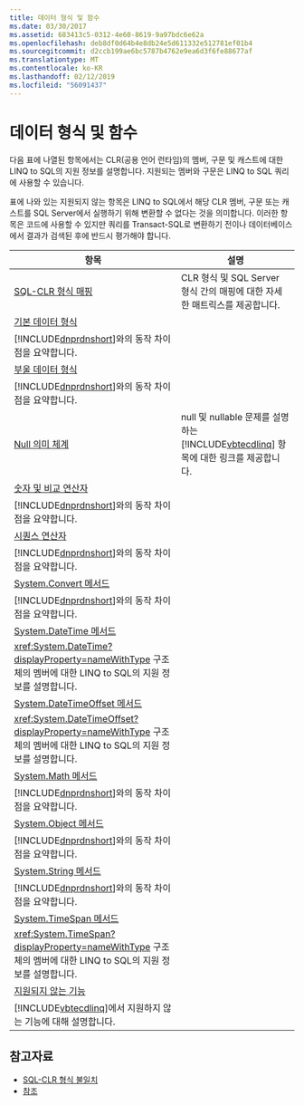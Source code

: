 ```yaml
---
title: 데이터 형식 및 함수
ms.date: 03/30/2017
ms.assetid: 683413c5-0312-4e60-8619-9a97bdc6e62a
ms.openlocfilehash: deb8df0d64b4e8db24e5d611332e512781ef01b4
ms.sourcegitcommit: d2ccb199ae6bc5787b4762e9ea6d3f6fe88677af
ms.translationtype: MT
ms.contentlocale: ko-KR
ms.lasthandoff: 02/12/2019
ms.locfileid: "56091437"
---
```

# <a name="data-types-and-functions"></a>데이터 형식 및 함수
다음 표에 나열된 항목에서는 CLR(공용 언어 런타임)의 멤버, 구문 및 캐스트에 대한 LINQ to SQL의 지원 정보를 설명합니다. 지원되는 멤버와 구문은 LINQ to SQL 쿼리에 사용할 수 있습니다.  
  
 표에 나와 있는 지원되지 않는 항목은 LINQ to SQL에서 해당 CLR 멤버, 구문 또는 캐스트를 SQL Server에서 실행하기 위해 변환할 수 없다는 것을 의미합니다. 이러한 항목은 코드에 사용할 수 있지만 쿼리를 Transact-SQL로 변환하기 전이나 데이터베이스에서 결과가 검색된 후에 반드시 평가해야 합니다.  
  
|항목|설명|  
|-----------|-----------------|  
|[SQL-CLR 형식 매핑](../../../../../../docs/framework/data/adonet/sql/linq/sql-clr-type-mapping.md)|CLR 형식 및 SQL Server 형식 간의 매핑에 대한 자세한 매트릭스를 제공합니다.|  
|[기본 데이터 형식](../../../../../../docs/framework/data/adonet/sql/linq/basic-data-types.md)|
  [!INCLUDE[dnprdnshort](../../../../../../includes/dnprdnshort-md.md)]와의 동작 차이점을 요약합니다.|  
|[부울 데이터 형식](../../../../../../docs/framework/data/adonet/sql/linq/boolean-data-types.md)|
  [!INCLUDE[dnprdnshort](../../../../../../includes/dnprdnshort-md.md)]와의 동작 차이점을 요약합니다.|  
|[Null 의미 체계](../../../../../../docs/framework/data/adonet/sql/linq/null-semantics.md)|null 및 nullable 문제를 설명하는 [!INCLUDE[vbtecdlinq](../../../../../../includes/vbtecdlinq-md.md)] 항목에 대한 링크를 제공합니다.|  
|[숫자 및 비교 연산자](../../../../../../docs/framework/data/adonet/sql/linq/numeric-and-comparison-operators.md)|
  [!INCLUDE[dnprdnshort](../../../../../../includes/dnprdnshort-md.md)]와의 동작 차이점을 요약합니다.|  
|[시퀀스 연산자](../../../../../../docs/framework/data/adonet/sql/linq/sequence-operators.md)|
  [!INCLUDE[dnprdnshort](../../../../../../includes/dnprdnshort-md.md)]와의 동작 차이점을 요약합니다.|  
|[System.Convert 메서드](../../../../../../docs/framework/data/adonet/sql/linq/system-convert-methods.md)|
  [!INCLUDE[dnprdnshort](../../../../../../includes/dnprdnshort-md.md)]와의 동작 차이점을 요약합니다.|  
|[System.DateTime 메서드](../../../../../../docs/framework/data/adonet/sql/linq/system-datetime-methods.md)|
  <xref:System.DateTime?displayProperty=nameWithType> 구조체의 멤버에 대한 LINQ to SQL의 지원 정보를 설명합니다.|  
|[System.DateTimeOffset 메서드](../../../../../../docs/framework/data/adonet/sql/linq/system-datetimeoffset-methods.md)|
  <xref:System.DateTimeOffset?displayProperty=nameWithType> 구조체의 멤버에 대한 LINQ to SQL의 지원 정보를 설명합니다.|  
|[System.Math 메서드](../../../../../../docs/framework/data/adonet/sql/linq/system-math-methods.md)|
  [!INCLUDE[dnprdnshort](../../../../../../includes/dnprdnshort-md.md)]와의 동작 차이점을 요약합니다.|  
|[System.Object 메서드](../../../../../../docs/framework/data/adonet/sql/linq/system-object-methods.md)|
  [!INCLUDE[dnprdnshort](../../../../../../includes/dnprdnshort-md.md)]와의 동작 차이점을 요약합니다.|  
|[System.String 메서드](../../../../../../docs/framework/data/adonet/sql/linq/system-string-methods.md)|
  [!INCLUDE[dnprdnshort](../../../../../../includes/dnprdnshort-md.md)]와의 동작 차이점을 요약합니다.|  
|[System.TimeSpan 메서드](../../../../../../docs/framework/data/adonet/sql/linq/system-timespan-methods.md)|
  <xref:System.TimeSpan?displayProperty=nameWithType> 구조체의 멤버에 대한 LINQ to SQL의 지원 정보를 설명합니다.|  
|[지원되지 않는 기능](../../../../../../docs/framework/data/adonet/sql/linq/unsupported-functionality.md)|
  [!INCLUDE[vbtecdlinq](../../../../../../includes/vbtecdlinq-md.md)]에서 지원하지 않는 기능에 대해 설명합니다.|  
  
## <a name="see-also"></a>참고자료
- [SQL-CLR 형식 불일치](../../../../../../docs/framework/data/adonet/sql/linq/sql-clr-type-mismatches.md)
- [참조](../../../../../../docs/framework/data/adonet/sql/linq/reference.md)
